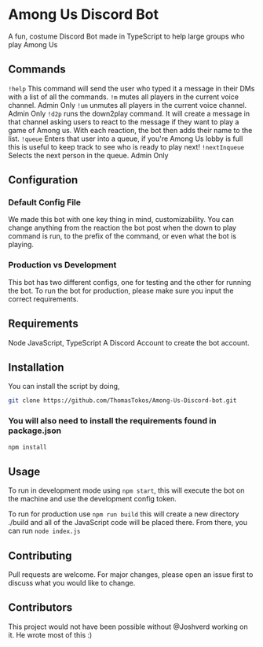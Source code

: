 # Among Us Discord Bot
A fun, costume Discord Bot made in TypeScript to help large groups who play Among Us

## Commands
`!help` This command will send the user who typed it a message in their DMs with a list of all the commands. 
`!m` mutes all players in the current voice channel. Admin Only
`!um` unmutes all players in the current voice channel. Admin Only
`!d2p` runs the down2play command. It will create a message in that channel asking users to react to the message if they want to play a game of Among us. With each reaction, the bot then adds their name to the list.
`!queue` Enters that user into a queue, if you're Among Us lobby is full this is useful to keep track to see who is ready to play next!
`!nextInqueue` Selects the next person in the queue. Admin Only

## Configuration

### Default Config File
We made this bot with one key thing in mind, customizability.
You can change anything from the reaction the bot post when the down to play command is run, to the prefix of the command, or even what the bot is playing.

### Production vs Development
This bot has two different configs, one for testing and the other for running the bot.
To run the bot for production, please make sure you input the correct requirements.

##

## Requirements
Node JavaScript, TypeScript
A Discord Account to create the bot account.

## Installation
You can install the script by doing,

```bash
git clone https://github.com/ThomasTokos/Among-Us-Discord-bot.git
```
### You will also need to install the requirements found in package.json  
```bash
npm install
```

## Usage
To run in development mode using `npm start`, this will execute the bot on the machine and use the development config token.

To run for production use `npm run build` this will create a new directory ./build and all of the JavaScript code will be placed there.
From there, you can run `node index.js`

## Contributing
Pull requests are welcome. For major changes, please open an issue first to discuss what you would like to change.

## Contributors
This project would not have been possible without @Joshverd working on it. He wrote most of this :)
